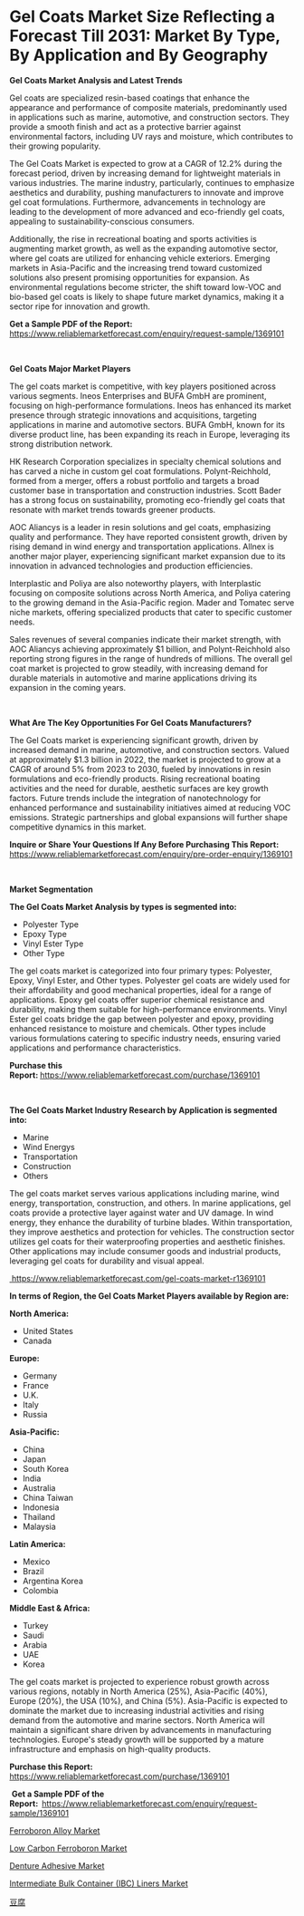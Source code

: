 <p><h1>Gel Coats Market Size Reflecting a Forecast Till 2031: Market By Type, By Application and By Geography</h1></p><p><strong>Gel Coats Market Analysis and Latest Trends</strong></p>
<p><p>Gel coats are specialized resin-based coatings that enhance the appearance and performance of composite materials, predominantly used in applications such as marine, automotive, and construction sectors. They provide a smooth finish and act as a protective barrier against environmental factors, including UV rays and moisture, which contributes to their growing popularity.</p><p>The Gel Coats Market is expected to grow at a CAGR of 12.2% during the forecast period, driven by increasing demand for lightweight materials in various industries. The marine industry, particularly, continues to emphasize aesthetics and durability, pushing manufacturers to innovate and improve gel coat formulations. Furthermore, advancements in technology are leading to the development of more advanced and eco-friendly gel coats, appealing to sustainability-conscious consumers.</p><p>Additionally, the rise in recreational boating and sports activities is augmenting market growth, as well as the expanding automotive sector, where gel coats are utilized for enhancing vehicle exteriors. Emerging markets in Asia-Pacific and the increasing trend toward customized solutions also present promising opportunities for expansion. As environmental regulations become stricter, the shift toward low-VOC and bio-based gel coats is likely to shape future market dynamics, making it a sector ripe for innovation and growth.</p></p>
<p><strong>Get a Sample PDF of the Report:&nbsp;</strong> <a href="https://www.reliablemarketforecast.com/enquiry/request-sample/1369101?utm_campaign=1082&utm_medium=2&utm_source=Github&utm_content=ia&utm_term=06122024&utm_id=gel-coats">https://www.reliablemarketforecast.com/enquiry/request-sample/1369101</a></p>
<p>&nbsp;</p>
<p><strong>Gel Coats Major Market Players</strong></p>
<p><p>The gel coats market is competitive, with key players positioned across various segments. Ineos Enterprises and BUFA GmbH are prominent, focusing on high-performance formulations. Ineos has enhanced its market presence through strategic innovations and acquisitions, targeting applications in marine and automotive sectors. BUFA GmbH, known for its diverse product line, has been expanding its reach in Europe, leveraging its strong distribution network.</p><p>HK Research Corporation specializes in specialty chemical solutions and has carved a niche in custom gel coat formulations. Polynt-Reichhold, formed from a merger, offers a robust portfolio and targets a broad customer base in transportation and construction industries. Scott Bader has a strong focus on sustainability, promoting eco-friendly gel coats that resonate with market trends towards greener products.</p><p>AOC Aliancys is a leader in resin solutions and gel coats, emphasizing quality and performance. They have reported consistent growth, driven by rising demand in wind energy and transportation applications. Allnex is another major player, experiencing significant market expansion due to its innovation in advanced technologies and production efficiencies.</p><p>Interplastic and Poliya are also noteworthy players, with Interplastic focusing on composite solutions across North America, and Poliya catering to the growing demand in the Asia-Pacific region. Mader and Tomatec serve niche markets, offering specialized products that cater to specific customer needs. </p><p>Sales revenues of several companies indicate their market strength, with AOC Aliancys achieving approximately $1 billion, and Polynt-Reichhold also reporting strong figures in the range of hundreds of millions. The overall gel coat market is projected to grow steadily, with increasing demand for durable materials in automotive and marine applications driving its expansion in the coming years.</p></p>
<p>&nbsp;</p>
<p><strong>What Are The Key Opportunities For Gel Coats Manufacturers?</strong></p>
<p><p>The Gel Coats market is experiencing significant growth, driven by increased demand in marine, automotive, and construction sectors. Valued at approximately $1.3 billion in 2022, the market is projected to grow at a CAGR of around 5% from 2023 to 2030, fueled by innovations in resin formulations and eco-friendly products. Rising recreational boating activities and the need for durable, aesthetic surfaces are key growth factors. Future trends include the integration of nanotechnology for enhanced performance and sustainability initiatives aimed at reducing VOC emissions. Strategic partnerships and global expansions will further shape competitive dynamics in this market.</p></p>
<p><strong>Inquire or Share Your Questions If Any Before Purchasing This Report:</strong> <a href="https://www.reliablemarketforecast.com/enquiry/pre-order-enquiry/1369101?utm_campaign=1082&utm_medium=2&utm_source=Github&utm_content=ia&utm_term=06122024&utm_id=gel-coats">https://www.reliablemarketforecast.com/enquiry/pre-order-enquiry/1369101</a></p>
<p>&nbsp;</p>
<p><strong>Market Segmentation</strong></p>
<p><strong>The Gel Coats Market Analysis by types is segmented into:</strong></p>
<p><ul><li>Polyester Type</li><li>Epoxy Type</li><li>Vinyl Ester Type</li><li>Other Type</li></ul></p>
<p><p>The gel coats market is categorized into four primary types: Polyester, Epoxy, Vinyl Ester, and Other types. Polyester gel coats are widely used for their affordability and good mechanical properties, ideal for a range of applications. Epoxy gel coats offer superior chemical resistance and durability, making them suitable for high-performance environments. Vinyl Ester gel coats bridge the gap between polyester and epoxy, providing enhanced resistance to moisture and chemicals. Other types include various formulations catering to specific industry needs, ensuring varied applications and performance characteristics.</p></p>
<p><strong>Purchase this Report:&nbsp;</strong><a href="https://www.reliablemarketforecast.com/purchase/1369101?utm_campaign=1082&utm_medium=2&utm_source=Github&utm_content=ia&utm_term=06122024&utm_id=gel-coats">https://www.reliablemarketforecast.com/purchase/1369101</a></p>
<p>&nbsp;</p>
<p><strong>The Gel Coats Market Industry Research by Application is segmented into:</strong></p>
<p><ul><li>Marine</li><li>Wind Energys</li><li>Transportation</li><li>Construction</li><li>Others</li></ul></p>
<p><p>The gel coats market serves various applications including marine, wind energy, transportation, construction, and others. In marine applications, gel coats provide a protective layer against water and UV damage. In wind energy, they enhance the durability of turbine blades. Within transportation, they improve aesthetics and protection for vehicles. The construction sector utilizes gel coats for their waterproofing properties and aesthetic finishes. Other applications may include consumer goods and industrial products, leveraging gel coats for durability and visual appeal.</p></p>
<p><a href="https://www.reliablemarketforecast.com/gel-coats-market-r1369101?utm_campaign=1082&utm_medium=2&utm_source=Github&utm_content=ia&utm_term=06122024&utm_id=gel-coats">&nbsp;https://www.reliablemarketforecast.com/gel-coats-market-r1369101</a></p>
<p><strong>In terms of Region, the Gel Coats Market Players available by Region are:</strong></p>
<p>
    <p> <strong> North America: </strong>
        <ul>
            <li>United States</li>
            <li>Canada</li>
        </ul>
        </p> 
    <p> <strong> Europe: </strong>
        <ul>
            <li>Germany</li>
            <li>France</li>
            <li>U.K.</li>
            <li>Italy</li>
            <li>Russia</li>
        </ul>
        </p> 
    <p> <strong> Asia-Pacific: </strong>
        <ul>
            <li>China</li>
            <li>Japan</li>
            <li>South Korea</li>
            <li>India</li>
            <li>Australia</li>
            <li>China Taiwan</li>
            <li>Indonesia</li>
            <li>Thailand</li>
            <li>Malaysia</li>
        </ul>
        </p> 
    <p> <strong> Latin America: </strong>
        <ul>
            <li>Mexico</li>
            <li>Brazil</li>
            <li>Argentina Korea</li>
            <li>Colombia</li>
        </ul>
        </p> 
    <p> <strong> Middle East & Africa: </strong>
        <ul>
            <li>Turkey</li>
            <li>Saudi</li>
            <li>Arabia</li>
            <li>UAE</li>
            <li>Korea</li>
        </ul>
    </p>
    </p>
<p><p>The gel coats market is projected to experience robust growth across various regions, notably in North America (25%), Asia-Pacific (40%), Europe (20%), the USA (10%), and China (5%). Asia-Pacific is expected to dominate the market due to increasing industrial activities and rising demand from the automotive and marine sectors. North America will maintain a significant share driven by advancements in manufacturing technologies. Europe's steady growth will be supported by a mature infrastructure and emphasis on high-quality products.</p></p>
<p><strong>Purchase this Report: </strong><a href="https://www.reliablemarketforecast.com/purchase/1369101?utm_campaign=1082&utm_medium=2&utm_source=Github&utm_content=ia&utm_term=06122024&utm_id=gel-coats">https://www.reliablemarketforecast.com/purchase/1369101</a></p>
<p>&nbsp;<strong>Get a Sample PDF of the Report:&nbsp;&nbsp;</strong><a href="https://www.reliablemarketforecast.com/enquiry/request-sample/1369101?utm_campaign=1082&utm_medium=2&utm_source=Github&utm_content=ia&utm_term=06122024&utm_id=gel-coats">https://www.reliablemarketforecast.com/enquiry/request-sample/1369101</a></p>
<p><strong></strong></p>
<p><p><a href="https://issuu.com/reportprime-2/docs/ferroboron-alloy-market-size-2030.pptx?utm_campaign=1082&utm_medium=2&utm_source=Github&utm_content=ia&utm_term=06122024&utm_id=gel-coats">Ferroboron Alloy Market</a></p><p><a href="https://issuu.com/reportprime-2/docs/low-carbon-ferroboron-market-size-2030.pptx?utm_campaign=1082&utm_medium=2&utm_source=Github&utm_content=ia&utm_term=06122024&utm_id=gel-coats">Low Carbon Ferroboron Market</a></p><p><a href="https://www.linkedin.com/pulse/size-dynamics-expected-growth-denture-adhesive-market-52toe?utm_campaign=1082&utm_medium=2&utm_source=Github&utm_content=ia&utm_term=06122024&utm_id=gel-coats">Denture Adhesive Market</a></p><p><a href="https://github.com/NorbertYates/Market-Research-Report-List-7/blob/main/intermediate-bulk-container-ibc-liners-market.md?utm_campaign=1082&utm_medium=2&utm_source=Github&utm_content=ia&utm_term=06122024&utm_id=gel-coats">Intermediate Bulk Container (IBC) Liners Market</a></p><p><a href="https://github.com/lababdou/Market-Research-Report-List-6/blob/main/713672427242.md?utm_campaign=1082&utm_medium=2&utm_source=Github&utm_content=ia&utm_term=06122024&utm_id=gel-coats">豆腐</a></p></p>